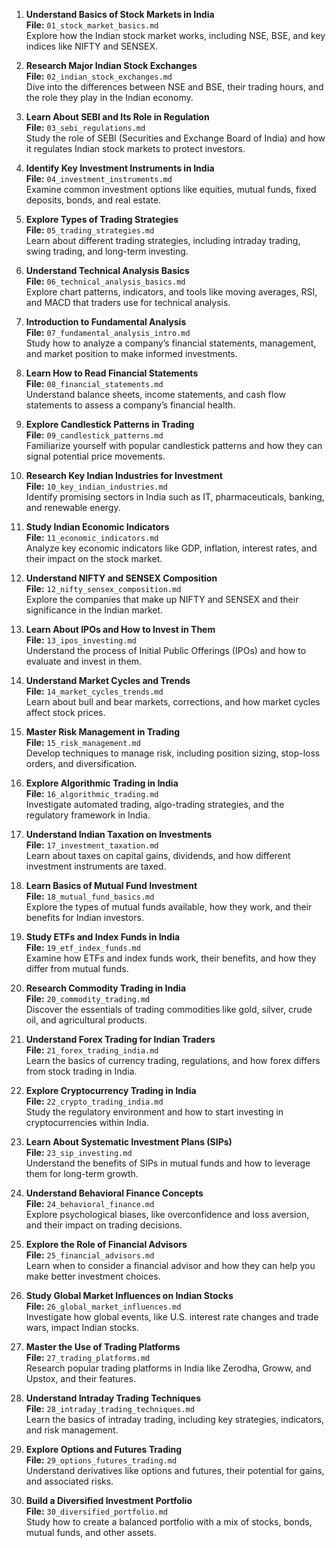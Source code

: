 1. **Understand Basics of Stock Markets in India**  
   **File:** `01_stock_market_basics.md`  
   Explore how the Indian stock market works, including NSE, BSE, and key indices like NIFTY and SENSEX.

2. **Research Major Indian Stock Exchanges**  
   **File:** `02_indian_stock_exchanges.md`  
   Dive into the differences between NSE and BSE, their trading hours, and the role they play in the Indian economy.

3. **Learn About SEBI and Its Role in Regulation**  
   **File:** `03_sebi_regulations.md`  
   Study the role of SEBI (Securities and Exchange Board of India) and how it regulates Indian stock markets to protect investors.

4. **Identify Key Investment Instruments in India**  
   **File:** `04_investment_instruments.md`  
   Examine common investment options like equities, mutual funds, fixed deposits, bonds, and real estate.

5. **Explore Types of Trading Strategies**  
   **File:** `05_trading_strategies.md`  
   Learn about different trading strategies, including intraday trading, swing trading, and long-term investing.

6. **Understand Technical Analysis Basics**  
   **File:** `06_technical_analysis_basics.md`  
   Explore chart patterns, indicators, and tools like moving averages, RSI, and MACD that traders use for technical analysis.

7. **Introduction to Fundamental Analysis**  
   **File:** `07_fundamental_analysis_intro.md`  
   Study how to analyze a company’s financial statements, management, and market position to make informed investments.

8. **Learn How to Read Financial Statements**  
   **File:** `08_financial_statements.md`  
   Understand balance sheets, income statements, and cash flow statements to assess a company’s financial health.

9. **Explore Candlestick Patterns in Trading**  
   **File:** `09_candlestick_patterns.md`  
   Familiarize yourself with popular candlestick patterns and how they can signal potential price movements.

10. **Research Key Indian Industries for Investment**  
    **File:** `10_key_indian_industries.md`  
    Identify promising sectors in India such as IT, pharmaceuticals, banking, and renewable energy.

11. **Study Indian Economic Indicators**  
    **File:** `11_economic_indicators.md`  
    Analyze key economic indicators like GDP, inflation, interest rates, and their impact on the stock market.

12. **Understand NIFTY and SENSEX Composition**  
    **File:** `12_nifty_sensex_composition.md`  
    Explore the companies that make up NIFTY and SENSEX and their significance in the Indian market.

13. **Learn About IPOs and How to Invest in Them**  
    **File:** `13_ipos_investing.md`  
    Understand the process of Initial Public Offerings (IPOs) and how to evaluate and invest in them.

14. **Understand Market Cycles and Trends**  
    **File:** `14_market_cycles_trends.md`  
    Learn about bull and bear markets, corrections, and how market cycles affect stock prices.

15. **Master Risk Management in Trading**  
    **File:** `15_risk_management.md`  
    Develop techniques to manage risk, including position sizing, stop-loss orders, and diversification.

16. **Explore Algorithmic Trading in India**  
    **File:** `16_algorithmic_trading.md`  
    Investigate automated trading, algo-trading strategies, and the regulatory framework in India.

17. **Understand Indian Taxation on Investments**  
    **File:** `17_investment_taxation.md`  
    Learn about taxes on capital gains, dividends, and how different investment instruments are taxed.

18. **Learn Basics of Mutual Fund Investment**  
    **File:** `18_mutual_fund_basics.md`  
    Explore the types of mutual funds available, how they work, and their benefits for Indian investors.

19. **Study ETFs and Index Funds in India**  
    **File:** `19_etf_index_funds.md`  
    Examine how ETFs and index funds work, their benefits, and how they differ from mutual funds.

20. **Research Commodity Trading in India**  
    **File:** `20_commodity_trading.md`  
    Discover the essentials of trading commodities like gold, silver, crude oil, and agricultural products.

21. **Understand Forex Trading for Indian Traders**  
    **File:** `21_forex_trading_india.md`  
    Learn the basics of currency trading, regulations, and how forex differs from stock trading in India.

22. **Explore Cryptocurrency Trading in India**  
    **File:** `22_crypto_trading_india.md`  
    Study the regulatory environment and how to start investing in cryptocurrencies within India.

23. **Learn About Systematic Investment Plans (SIPs)**  
    **File:** `23_sip_investing.md`  
    Understand the benefits of SIPs in mutual funds and how to leverage them for long-term growth.

24. **Understand Behavioral Finance Concepts**  
    **File:** `24_behavioral_finance.md`  
    Explore psychological biases, like overconfidence and loss aversion, and their impact on trading decisions.

25. **Explore the Role of Financial Advisors**  
    **File:** `25_financial_advisors.md`  
    Learn when to consider a financial advisor and how they can help you make better investment choices.

26. **Study Global Market Influences on Indian Stocks**  
    **File:** `26_global_market_influences.md`  
    Investigate how global events, like U.S. interest rate changes and trade wars, impact Indian stocks.

27. **Master the Use of Trading Platforms**  
    **File:** `27_trading_platforms.md`  
    Research popular trading platforms in India like Zerodha, Groww, and Upstox, and their features.

28. **Understand Intraday Trading Techniques**  
    **File:** `28_intraday_trading_techniques.md`  
    Learn the basics of intraday trading, including key strategies, indicators, and risk management.

29. **Explore Options and Futures Trading**  
    **File:** `29_options_futures_trading.md`  
    Understand derivatives like options and futures, their potential for gains, and associated risks.

30. **Build a Diversified Investment Portfolio**  
    **File:** `30_diversified_portfolio.md`  
    Study how to create a balanced portfolio with a mix of stocks, bonds, mutual funds, and other assets.

